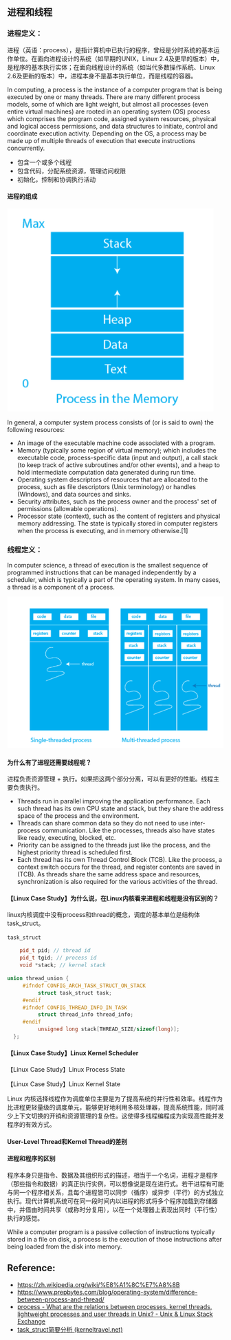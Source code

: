## 进程和线程

### 进程定义：

进程（英语：process），是指计算机中已执行的程序，曾经是分时系统的基本运作单位。在面向进程设计的系统（如早期的UNIX，Linux 2.4及更早的版本）中，是程序的基本执行实体；在面向线程设计的系统（如当代多数操作系统、Linux 2.6及更新的版本）中，进程本身不是基本执行单位，而是线程的容器。

In computing, a process is the instance of a computer program that is being executed by one or many threads. There are many different process models, some of which are light weight, but almost all processes (even entire virtual machines) are rooted in an operating system (OS) process which comprises the program code, assigned system resources, physical and logical access permissions, and data structures to initiate, control and coordinate execution activity. Depending on the OS, a process may be made up of multiple threads of execution that execute instructions concurrently.

- 包含一个或多个线程
- 包含代码，分配系统资源，管理访问权限
- 初始化，控制和协调执行活动

#### 进程的组成

![image-20240707143120319](../assets/process_zh/image-20240707143120319.png)

In general, a computer system process consists of (or is said to own) the following resources:

- An image of the executable machine code associated with a program.
- Memory (typically some region of virtual memory); which includes the executable code, process-specific data (input and output), a call stack (to keep track of active subroutines and/or other events), and a heap to hold intermediate computation data generated during run time.
- Operating system descriptors of resources that are allocated to the process, such as file descriptors (Unix terminology) or handles (Windows), and data sources and sinks.
- Security attributes, such as the process owner and the process' set of permissions (allowable operations).
- Processor state (context), such as the content of registers and physical memory addressing. The state is typically stored in computer registers when the process is executing, and in memory otherwise.[1]

### 线程定义：

In computer science, a thread of execution is the smallest sequence of programmed instructions that can be managed independently by a scheduler, which is typically a part of the operating system. In many cases, a thread is a component of a process.



![image-20240707151323474](../assets/process_zh/image-20240707151323474.png)

#### 为什么有了进程还需要线程呢？

进程负责资源管理 + 执行。如果把这两个部分分离，可以有更好的性能。线程主要负责执行。

- Threads run in parallel improving the application performance. Each such thread has its own CPU state and stack, but they share the address space of the process and the environment. 
- Threads can share common data so they do not need to use inter-process communication. Like the processes, threads also have states like ready, executing, blocked, etc. 
- Priority can be assigned to the threads just like the process, and the highest priority thread is scheduled first.
- Each thread has its own Thread Control Block (TCB). Like the process, a context switch occurs for the thread, and register contents are saved in (TCB). As threads share the same address space and resources, synchronization is also required for the various activities of the thread.

#### 【Linux Case Study】为什么说，在Linux内核看来进程和线程是没有区别的？

linux内核调度中没有process和thread的概念，调度的基本单位是结构体task_struct。

`task_struct`

```cpp
	pid_t pid; // thread id
	pid_t tgid; // process id
	void *stack; // kernel stack
```

```cpp
union thread_union {
	 #ifndef CONFIG_ARCH_TASK_STRUCT_ON_STACK
          struct task_struct task;
     #endif
     #ifndef CONFIG_THREAD_INFO_IN_TASK
          struct thread_info thread_info;
     #endif
          unsigned long stack[THREAD_SIZE/sizeof(long)];
  };
```

#### 【Linux Case Study】Linux Kernel Scheduler



【Linux Case Study】Linux Process State



【Linux Case Study】Linux Kernel State



Linux 内核选择线程作为调度单位主要是为了提高系统的并行性和效率。线程作为比进程更轻量级的调度单元，能够更好地利用多核处理器，提高系统性能，同时减少上下文切换的开销和资源管理的复杂性。这使得多线程编程成为实现高性能并发程序的有效方式。

#### User-Level Thread和Kernel Thread的差别

#### 进程和程序的区别

程序本身只是指令、数据及其组织形式的描述，相当于一个名词，进程才是程序（那些指令和数据）的真正执行实例，可以想像说是现在进行式。若干进程有可能与同一个程序相关系，且每个进程皆可以同步（循序）或异步（平行）的方式独立执行。现代计算机系统可在同一段时间内以进程的形式将多个程序加载到存储器中，并借由时间共享（或称时分复用），以在一个处理器上表现出同时（平行性）执行的感觉。

While a computer program is a passive collection of instructions typically stored in a file on disk, a process is the execution of those instructions after being loaded from the disk into memory. 



















## Reference: 

- https://zh.wikipedia.org/wiki/%E8%A1%8C%E7%A8%8B
- https://www.prepbytes.com/blog/operating-system/difference-between-process-and-thread/
- [process - What are the relations between processes, kernel threads, lightweight processes and user threads in Unix? - Unix & Linux Stack Exchange](https://unix.stackexchange.com/questions/472324/what-are-the-relations-between-processes-kernel-threads-lightweight-processes)
- [task_struct简要分析 (kerneltravel.net)](https://www.kerneltravel.net/blog/2020/task_struct_zjqing/)